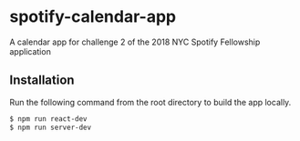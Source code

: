 # spotify-calendar-app

A calendar app for challenge 2 of the 2018 NYC Spotify Fellowship application

## Installation

Run the following command from the root directory to build the app locally.

```sh
$ npm run react-dev
$ npm run server-dev
```

